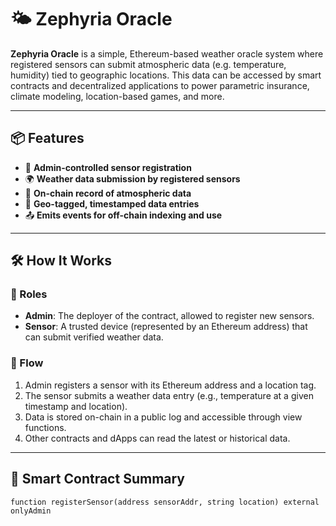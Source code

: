 # 🌤️ Zephyria Oracle

**Zephyria Oracle** is a simple, Ethereum-based weather oracle system where registered sensors can submit atmospheric data (e.g. temperature, humidity) tied to geographic locations. This data can be accessed by smart contracts and decentralized applications to power parametric insurance, climate modeling, location-based games, and more.

---

## 📦 Features

- 🔐 **Admin-controlled sensor registration**  
- 🌍 **Weather data submission by registered sensors**  
- 🧾 **On-chain record of atmospheric data**  
- 📡 **Geo-tagged, timestamped data entries**  
- 📤 **Emits events for off-chain indexing and use**  

---

## 🛠️ How It Works

### 🔹 Roles
- **Admin**: The deployer of the contract, allowed to register new sensors.
- **Sensor**: A trusted device (represented by an Ethereum address) that can submit verified weather data.

### 🔹 Flow

1. Admin registers a sensor with its Ethereum address and a location tag.
2. The sensor submits a weather data entry (e.g., temperature at a given timestamp and location).
3. Data is stored on-chain in a public log and accessible through view functions.
4. Other contracts and dApps can read the latest or historical data.

---

## 🔐 Smart Contract Summary

```solidity
function registerSensor(address sensorAddr, string location) external onlyAdmin
